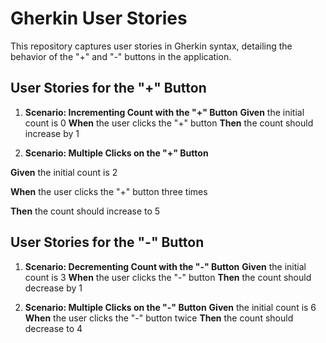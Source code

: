 # Gherkin User Stories

This repository captures user stories in Gherkin syntax, detailing the behavior of the "+" and "-" buttons in the application.

## User Stories for the "+" Button

1. **Scenario: Incrementing Count with the "+" Button**
**Given** the initial count is 0
**When** the user clicks the "+" button
**Then** the count should increase by 1
      
2. **Scenario: Multiple Clicks on the "+" Button**
   
**Given** the initial count is 2

**When** the user clicks the "+" button three times

**Then** the count should increase to 5

## User Stories for the "-" Button

1. **Scenario: Decrementing Count with the "-" Button**
**Given** the initial count is 3
**When** the user clicks the "-" button
**Then** the count should decrease by 1

2. **Scenario: Multiple Clicks on the "-" Button**
**Given** the initial count is 6
**When** the user clicks the "-" button twice
**Then** the count should decrease to 4
